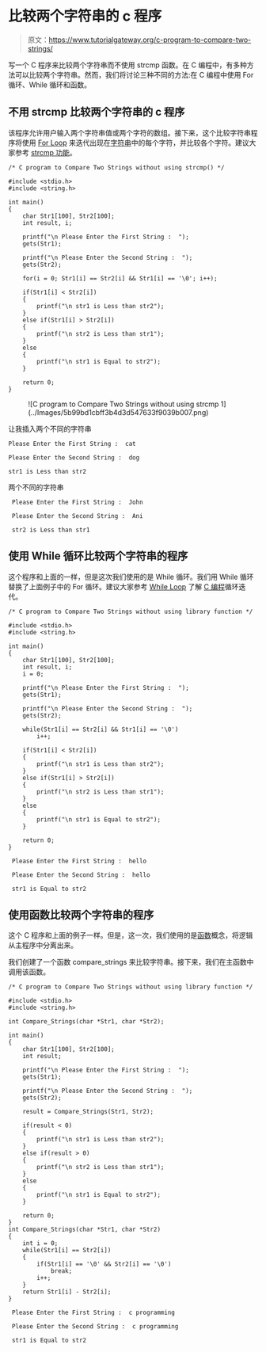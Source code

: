# 比较两个字符串的 c 程序

> 原文：<https://www.tutorialgateway.org/c-program-to-compare-two-strings/>

写一个 C 程序来比较两个字符串而不使用 strcmp 函数。在 C 编程中，有多种方法可以比较两个字符串。然而，我们将讨论三种不同的方法:在 C 编程中使用 For 循环、While 循环和函数。

## 不用 strcmp 比较两个字符串的 c 程序

该程序允许用户输入两个字符串值或两个字符的数组。接下来，这个比较字符串程序将使用 [For Loop](https://www.tutorialgateway.org/for-loop-in-c-programming/) 来迭代出现在[字符串](https://www.tutorialgateway.org/c-string/)中的每个字符，并比较各个字符。建议大家参考 [strcmp 功能](https://www.tutorialgateway.org/c-strcmp-function/)。

```
/* C program to Compare Two Strings without using strcmp() */

#include <stdio.h>
#include <string.h>

int main()
{
  	char Str1[100], Str2[100];
  	int result, i;

  	printf("\n Please Enter the First String :  ");
  	gets(Str1);

  	printf("\n Please Enter the Second String :  ");
  	gets(Str2);

  	for(i = 0; Str1[i] == Str2[i] && Str1[i] == '\0'; i++);

  	if(Str1[i] < Str2[i])
   	{
   		printf("\n str1 is Less than str2");
	}
	else if(Str1[i] > Str2[i])
   	{
   		printf("\n str2 is Less than str1");
	}
	else
   	{
   		printf("\n str1 is Equal to str2");
	}

  	return 0;
}
```

<figure class="wp-block-image">![C program to Compare Two Strings without using strcmp 1](../Images/5b99bd1cbff3b4d3d547633f9039b007.png)</figure>

让我插入两个不同的字符串

 ```
 Please Enter the First String :  cat

 Please Enter the Second String :  dog

 str1 is Less than str2
```

两个不同的字符串

```
 Please Enter the First String :  John

 Please Enter the Second String :  Ani

 str2 is Less than str1
```

## 使用 While 循环比较两个字符串的程序

这个程序和上面的一样，但是这次我们使用的是 While 循环。我们用 While 循环替换了上面例子中的 For 循环。建议大家参考 [While Loop](https://www.tutorialgateway.org/while-loop-in-c/) 了解 [C 编程](https://www.tutorialgateway.org/c-programming/)循环迭代。

```
/* C program to Compare Two Strings without using library function */

#include <stdio.h>
#include <string.h>

int main()
{
  	char Str1[100], Str2[100];
  	int result, i;
 	i = 0;

  	printf("\n Please Enter the First String :  ");
  	gets(Str1);

  	printf("\n Please Enter the Second String :  ");
  	gets(Str2);

  	while(Str1[i] == Str2[i] && Str1[i] == '\0')
	  	i++;

  	if(Str1[i] < Str2[i])
   	{
   		printf("\n str1 is Less than str2");
	}
	else if(Str1[i] > Str2[i])
   	{
   		printf("\n str2 is Less than str1");
	}
	else
   	{
   		printf("\n str1 is Equal to str2");
	}

  	return 0;
}
```

```
 Please Enter the First String :  hello

 Please Enter the Second String :  hello

 str1 is Equal to str2
```

## 使用函数比较两个字符串的程序

这个 C 程序和上面的例子一样。但是，这一次，我们使用的是[函数](https://www.tutorialgateway.org/functions-in-c/)概念，将逻辑从主程序中分离出来。

 我们创建了一个函数 compare_strings 来比较字符串。接下来，我们在主函数中调用该函数。

```
/* C program to Compare Two Strings without using library function */

#include <stdio.h>
#include <string.h>

int Compare_Strings(char *Str1, char *Str2);

int main()
{
  	char Str1[100], Str2[100];
  	int result;

  	printf("\n Please Enter the First String :  ");
  	gets(Str1);

  	printf("\n Please Enter the Second String :  ");
  	gets(Str2);

  	result = Compare_Strings(Str1, Str2);

  	if(result < 0)
   	{
   		printf("\n str1 is Less than str2");
	}
	else if(result > 0)
   	{
   		printf("\n str2 is Less than str1");
	}
	else
   	{
   		printf("\n str1 is Equal to str2");
	}

  	return 0;
}
int Compare_Strings(char *Str1, char *Str2)
{
	int i = 0;
  	while(Str1[i] == Str2[i])
  	{
  		if(Str1[i] == '\0' && Str2[i] == '\0')
	  		break;
		i++;
	}
	return Str1[i] - Str2[i];
}
```

```
 Please Enter the First String :  c programming

 Please Enter the Second String :  c programming

 str1 is Equal to str2
```